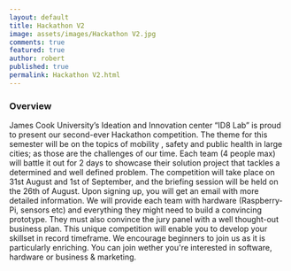 ```yaml
---
layout: default
title: Hackathon V2
image: assets/images/Hackathon V2.jpg
comments: true
featured: true
author: robert
published: true
permalink: Hackathon V2.html
---
```


### Overview

James Cook University’s Ideation and Innovation center “ID8 Lab” is
proud to present our second-ever Hackathon competition.
The theme for this semester will be on the topics of mobility , safety
and public health in large cities; as those are the challenges of our time.
Each team (4 people max) will battle it out for 2 days to showcase
their solution project that tackles a determined and well defined problem.
The competition will take place on 31st August and 1st of September, and
the briefing session will be held on the 26th of August. Upon signing up,
you will get an email with more detailed information.
We will provide each team with hardware (Raspberry-Pi, sensors etc)
and everything they might need to build a convincing prototype. They must
also convince the jury panel with a well thought-out business plan.
This unique competition will enable you to develop your skillset in
record timeframe. We encourage beginners to join us as it is particularly
enriching. You can join wether you're interested in software, hardware or
business & marketing.
